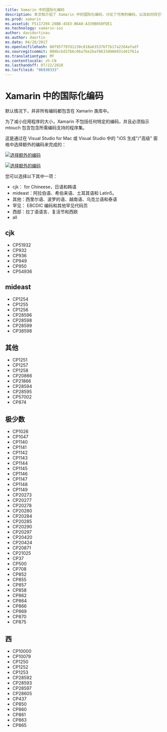 ```yaml
---
title: Xamarin 中的国际化编码
description: 本文档介绍了 Xamarin 中的国际化编码，讨论了可用的编码，以及如何将它们添加到应用中。
ms.prod: xamarin
ms.assetid: F5117294-28BB-4583-B6A0-A339B050FDE1
ms.technology: xamarin-ios
author: davidortinau
ms.author: daortin
ms.date: 04/28/2017
ms.openlocfilehash: 88f95f797d1230c818a635376f7b17a2264afadf
ms.sourcegitcommit: 008bcbd37b6c96a7be2baf0633d066931d41f61a
ms.translationtype: MT
ms.contentlocale: zh-CN
ms.lasthandoff: 07/22/2020
ms.locfileid: "86930333"
---
```

# <a name="internationalization-encodings-in-xamarinios"></a>Xamarin 中的国际化编码

默认情况下，并非所有编码都包含在 Xamarin 类库中。

为了减小应用程序的大小，Xamarin 不包括任何特定的编码，并且必须指示 mtouch 包含包含所需编码支持的程序集。

这是通过在 Visual Studio for Mac 或 Visual Studio 中的 "iOS 生成"/"高级" 窗格中选择额外的编码来完成的：

 [![选择额外的编码](encodings-images/00.png)](encodings-images/00.png#lightbox)

 [![选择额外的编码](encodings-images/00a.png)](encodings-images/00a.png#lightbox)

您可以选择以下其中一项：

- cjk： for Chineese，日语和韩语
- mideast：阿拉伯语、希伯来语、土耳其语和 Latin5。
- 其他：西里尔语、波罗的语、越南语、乌克兰语和泰语
- 罕见： EBCDIC 编码和其他罕见代码页
- 西部：拉丁语语言、复活节和西欧
- all

 <a name="cjk"></a>

## <a name="cjk"></a>cjk

- CP51932
- CP932
- CP936
- CP949
- CP950
- CP54936

 <a name="mideast"></a>

## <a name="mideast"></a>mideast

- CP1254
- CP1255
- CP1256
- CP28596
- CP28598
- CP28599
- CP38598

 <a name="other"></a>

## <a name="other"></a>其他

- CP1251
- CP1257
- CP1258
- CP20866
- CP21866
- CP28594
- CP28595
- CP57002
- CP874

 <a name="rare"></a>

## <a name="rare"></a>极少数

- CP1026
- CP1047
- CP1140
- CP1141
- CP1142
- CP1143
- CP1144
- CP1145
- CP1146
- CP1147
- CP1148
- CP1149
- CP20273
- CP20277
- CP20278
- CP20280
- CP20284
- CP20285
- CP20290
- CP20297
- CP20420
- CP20424
- CP20871
- CP21025
- CP37
- CP500
- CP708
- CP852
- CP855
- CP857
- CP858
- CP862
- CP864
- CP866
- CP869
- CP870
- CP875

 <a name="west"></a>

## <a name="west"></a>西

- CP10000
- CP10079
- CP1250
- CP1252
- CP1253
- CP28592
- CP28593
- CP28597
- CP28605
- CP437
- CP850
- CP860
- CP861
- CP863
- CP865
